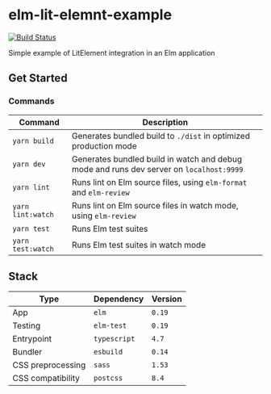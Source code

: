 # elm-lit-elemnt-example

<a href="https://github.com/gregoryalbouy/elm-lit-element-example/actions">
  <img
    alt="Build Status"
    src="https://img.shields.io/github/workflow/status/gregoryalbouy/elm-lit-element-example/Lint%20&%20Test%20&%20Build"
  />
</a>

Simple example of LitElement integration in an Elm application

## Get Started

### Commands

|  Command          | Description                                                                             |
| ----------------- | --------------------------------------------------------------------------------------- |
| `yarn build`      | Generates bundled build to `./dist` in optimized production mode                        |
| `yarn dev`        | Generates bundled build in watch and debug mode and runs dev server on `localhost:9999` |
| `yarn lint`       | Runs lint on Elm source files, using `elm-format` and `elm-review`                      |
| `yarn lint:watch` | Runs lint on Elm source files in watch mode, using `elm-review`                         |
| `yarn test`       | Runs Elm test suites                                                                    |
| `yarn test:watch` | Runs Elm test suites in watch mode                                                      |

## Stack

| Type              | Dependency   | Version |
| ----------------- | ------------ | ------- |
| App               | `elm`        | `0.19`  |
| Testing           | `elm-test`   | `0.19`  |
| Entrypoint        | `typescript` | `4.7`   |
| Bundler           | `esbuild`    | `0.14`  |
| CSS preprocessing | `sass`       | `1.53`  |
| CSS compatibility | `postcss`    | `8.4`   |

